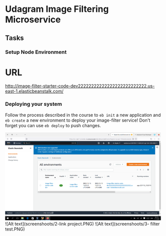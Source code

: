 # Udagram Image Filtering Microservice


## Tasks

### Setup Node Environment

# URL
http://image-filter-starter-code-dev22222222222222222222222222.us-east-1.elasticbeanstalk.com/

### Deploying your system

Follow the process described in the course to `eb init` a new application and `eb create` a new environment to deploy your image-filter service! Don't forget you can use `eb deploy` to push changes.



![Alt text](screenshoots/advncecloudproj2.PNG)
![Alt text](screenshoots/2-link project.PNG)
![Alt text](screenshoots/3- filter test.PNG)

